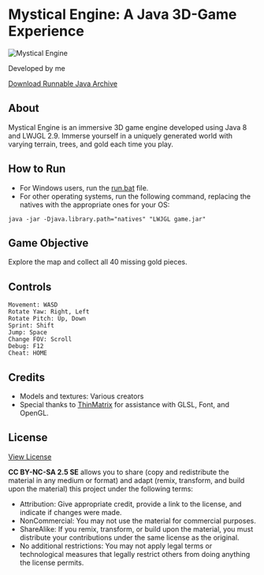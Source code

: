 # Mystical Engine: A Java 3D-Game Experience

![Mystical Engine](https://user-images.githubusercontent.com/74259011/202846944-7039f10b-fd23-4dd2-abe1-88572ad61d4f.png)

Developed by me

[Download Runnable Java Archive](build)

## About

Mystical Engine is an immersive 3D game engine developed using Java 8 and LWJGL 2.9. Immerse yourself in a uniquely generated world with varying terrain, trees, and gold each time you play.

## How to Run

- For Windows users, run the [run.bat](build) file.
- For other operating systems, run the following command, replacing the natives with the appropriate ones for your OS:
```
java -jar -Djava.library.path="natives" "LWJGL game.jar"
```


## Game Objective

Explore the map and collect all 40 missing gold pieces.

## Controls

```
Movement: WASD
Rotate Yaw: Right, Left
Rotate Pitch: Up, Down
Sprint: Shift
Jump: Space
Change FOV: Scroll
Debug: F12
Cheat: HOME
```


## Credits

- Models and textures: Various creators
- Special thanks to [ThinMatrix](https://www.youtube.com/@ThinMatrix) for assistance with GLSL, Font, and OpenGL.

## License

[View License](LICENSE)

**CC BY-NC-SA 2.5 SE** allows you to share (copy and redistribute the material in any medium or format) and adapt (remix, transform, and build upon the material) this project under the following terms:

- Attribution: Give appropriate credit, provide a link to the license, and indicate if changes were made.
- NonCommercial: You may not use the material for commercial purposes.
- ShareAlike: If you remix, transform, or build upon the material, you must distribute your contributions under the same license as the original.
- No additional restrictions: You may not apply legal terms or technological measures that legally restrict others from doing anything the license permits.

